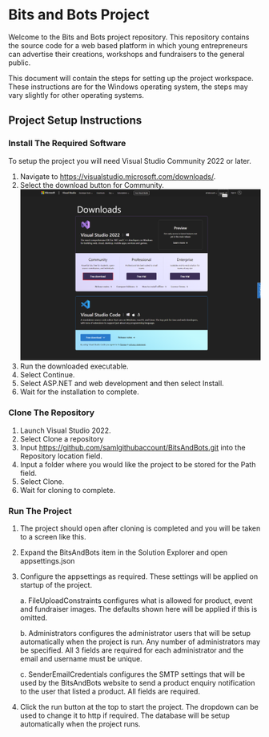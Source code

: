 # Bits and Bots Project

Welcome to the Bits and Bots project repository. This repository contains the source code for a web based platform in which young entrepreneurs can advertise their creations, workshops and fundraisers to the general public.

This document will contain the steps for setting up the project workspace. These instructions are for the Windows operating system, the steps may vary slightly for other operating systems.

## Project Setup Instructions
### Install The Required Software
To setup the project you will need Visual Studio Community 2022 or later.
1. Navigate to https://visualstudio.microsoft.com/downloads/.
2. Select the download button for Community.
![alt text](https://github.com/samlgithubaccount/BitsAndBots/blob/eeccdbdb3be5223ba1770a5dd914815857ba0d1a/ReadMeImages/p1s2.png?raw=true)
3. Run the downloaded executable.
4. Select Continue.
5. Select ASP.NET and web development and then select Install.
6. Wait for the installation to complete.

### Clone The Repository
1. Launch Visual Studio 2022.
2. Select Clone a repository
3. Input https://github.com/samlgithubaccount/BitsAndBots.git into the Repository location field.
4. Input a folder where you would like the project to be stored for the Path field.
5. Select Clone.
6. Wait for cloning to complete.

### Run The Project
1. The project should open after cloning is completed and you will be taken to a screen like this.
2. Expand the BitsAndBots item in the Solution Explorer and open appsettings.json
3. Configure the appsettings as required. These settings will be applied on startup of the project.

    a. FileUploadConstraints configures what is allowed for product, event and fundraiser images.
    The defaults shown here will be applied if this is omitted.
    
    b. Administrators configures the administrator users that will be setup automatically when the project is run. 
    Any number of administrators may be specified.
    All 3 fields are required for each administrator and the email and username must be unique.
    
    c. SenderEmailCredentials configures the SMTP settings that will be used by the BitsAndBots website to send a product enquiry notification to the user that listed a product.
    All fields are required.

4. Click the run button at the top to start the project. The dropdown can be used to change it to http if required. The database will be setup automatically when the project runs.
